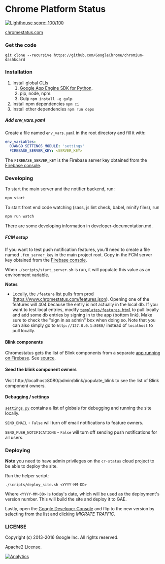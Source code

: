 Chrome Platform Status
==================

[![Lighthouse score: 100/100](https://lighthouse-badge.appspot.com/?score=100&category=PWA)](https://github.com/ebidel/lighthouse-badge)

[chromestatus.com](http://chromestatus.com/)

### Get the code

    git clone --recursive https://github.com/GoogleChrome/chromium-dashboard

### Installation

1. Install global CLIs
    1. [Google App Engine SDK for Python](https://developers.google.com/appengine/downloads#Google_App_Engine_SDK_for_Python).
    1. pip, node, npm.
    1. Gulp `npm install -g gulp`
1. Install npm dependencies `npm ci`
1. Install other dependencies `npm run deps`

##### Add env_vars.yaml

Create a file named `env_vars.yaml` in the root directory and fill it with:

```yaml
env_variables:
  DJANGO_SETTINGS_MODULE: 'settings'
  FIREBASE_SERVER_KEY: <SERVER_KEY>
```

The `FIREBASE_SERVER_KEY` is the Firebase server key obtained from the [Firebase console](https://firebase.corp.google.com/project/cr-status/settings/cloudmessaging/).

### Developing

To start the main server and the notifier backend, run:

```bash
npm start
```

To start front end code watching (sass, js lint check, babel, minify files), run

```bash
npm run watch
```

There are some developing information in developer-documentation.md.

##### FCM setup

If you want to test push notification features, you'll need to create a file named
`.fcm_server_key` in the main project root. Copy in the FCM server key obtained
from the [Firebase console](https://firebase.corp.google.com/project/cr-status/settings/cloudmessaging/).

When `./scripts/start_server.sh` is run, it will populate this value as an environment variable.

**Notes**

- Locally, the `/feature` list pulls from prod (https://www.chromestatus.com/features.json). Opening one of the features will 404 because the entry is not actually in the local db. If you want to test local entries, modify [`templates/features.html`](https://github.com/GoogleChrome/chromium-dashboard/blob/0b3e3eb444f1e6b6751140f9524a2f60cdc2ca5d/templates/features.html#L181-L182) to pull locally and add some db entries by signing in to the app (bottom link). Make sure to check the "sign in as admin" box when doing so. Note that you can also simply go to `http://127.0.0.1:8080/` instead of `localhost` to pull locally.

#### Blink components

Chromestatus gets the list of Blink components from a separate [app running on Firebase](https://blinkcomponents-b48b5.firebaseapp.com/blinkcomponents). See [source](https://github.com/ebidel/blink-components).

#### Seed the blink component owners

Visit http://localhost:8080/admin/blink/populate_blink to see the list of Blink component owners.

#### Debugging / settings

[`settings.py`](https://github.com/GoogleChrome/chromium-dashboard/blob/master/settings.py) contains a list
of globals for debugging and running the site locally.

`SEND_EMAIL` - `False` will turn off email notifications to feature owners.

`SEND_PUSH_NOTIFICATIONS` - `False` will turn off sending push notifications for all users.

### Deploying

**Note** you need to have admin privileges on the `cr-status` cloud project to be
able to deploy the site.

Run the helper script:

    ./scripts/deploy_site.sh <YYYY-MM-DD>

Where `<YYYY-MM-DD>` is today's date, which will be used as the deployment's version
number. This will build the site and deploy it to GAE.

Lastly, open the [Google Developer
Console](https://console.cloud.google.com/appengine/versions?project=cr-status&organizationId=433637338589&moduleId=default)
and flip to the new version by selecting from the list and clicking *MIGRATE TRAFFIC*.

### LICENSE

Copyright (c) 2013-2016 Google Inc. All rights reserved.

Apache2 License.


[![Analytics](https://ga-beacon.appspot.com/UA-39048143-2/GoogleChrome/chromium-dashboard/README)](https://github.com/igrigorik/ga-beacon)
